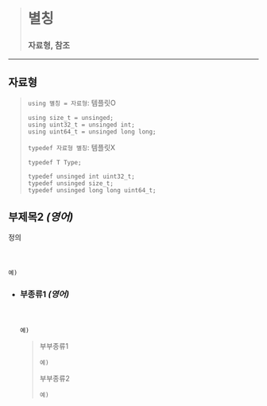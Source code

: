 ># 별칭
>
>### 자료형, 참조
---

## 자료형 
>`using 별칭 = 자료형`: 템플릿O
>```
>using size_t = unsinged;
>using uint32_t = unsinged int;
>using uint64_t = unsinged long long;
>``` 
>
>`typedef 자료형 별칭`: 템플릿X
>```
>typedef T Type;
>
>typedef unsinged int uint32_t;
>typedef unsinged size_t;
>typedef unsinged long long uint64_t;
>```

## 부제목2 *(영어)*
정의
###### <img src = ''>
```angular2html
예)
```

+ ### 부종류1 *(영어)*
  ###### <img src = ''>
  ```
  예)
  ```
  >부부종류1
  >```
  >예)
  >```
  >
  >부부종류2
  >```
  >예)
  >```